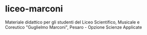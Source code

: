 # liceo-marconi
Materiale didattico per gli studenti del Liceo Scientifico, Musicale e Coreutico "Guglielmo Marconi", Pesaro - Opzione Scienze Applicate
